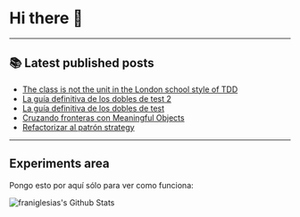 # Hi there 👋

<!--
**franiglesias/franiglesias** is a ✨ _special_ ✨ repository because its `README.md` (this file) appears on your GitHub profile.

Here are some ideas to get you started:

- 🔭 I’m currently working on ...
- 🌱 I’m currently learning ...
- 👯 I’m looking to collaborate on ...
- 🤔 I’m looking for help with ...
- 💬 Ask me about ...
- 📫 How to reach me: ...
- 😄 Pronouns: ...
- ⚡ Fun fact: ...
-->


---

## 📚 Latest published posts
<!-- TB-FEED:START -->
- [The class is not the unit in the London school style of TDD](https://franiglesias.github.io/class-is-not-the-unit/)
- [La guía definitiva de los dobles de test 2](https://franiglesias.github.io/test-doubles-guide-2/)
- [La guía definitiva de los dobles de test](https://franiglesias.github.io/test-doubles-guide-1/)
- [Cruzando fronteras con Meaningful Objects](https://franiglesias.github.io/crossing-boundaries/)
- [Refactorizar al patrón strategy](https://franiglesias.github.io/refactor-to-strategy/)
<!-- TB-FEED:END -->


---

## Experiments area

Pongo esto por aquí sólo para ver como funciona:

<img alt="franiglesias's Github Stats" src="https://github-readme-stats.vercel.app/api?username=franiglesias&show_icons=true&hide_border=true" />
